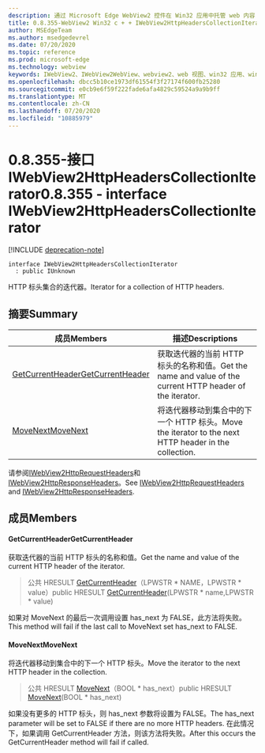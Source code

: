 ```yaml
---
description: 通过 Microsoft Edge WebView2 控件在 Win32 应用中托管 web 内容
title: 0.8.355-WebView2 Win32 c + + IWebView2HttpHeadersCollectionIterator
author: MSEdgeTeam
ms.author: msedgedevrel
ms.date: 07/20/2020
ms.topic: reference
ms.prod: microsoft-edge
ms.technology: webview
keywords: IWebView2、IWebView2WebView、webview2、web 视图、win32 应用、win32、edge
ms.openlocfilehash: dbcc5b10ce1973df61554f3f27174f600fb25280
ms.sourcegitcommit: e0cb9e6f59f222fade6afa4829c59524a9a9b9ff
ms.translationtype: MT
ms.contentlocale: zh-CN
ms.lasthandoff: 07/20/2020
ms.locfileid: "10885979"
---
```

# <span data-ttu-id="1ca44-104">0.8.355-接口 IWebView2HttpHeadersCollectionIterator</span><span class="sxs-lookup"><span data-stu-id="1ca44-104">0.8.355 - interface IWebView2HttpHeadersCollectionIterator</span></span> 

[!INCLUDE [deprecation-note](../../includes/deprecation-note.md)]

```
interface IWebView2HttpHeadersCollectionIterator
  : public IUnknown
```

<span data-ttu-id="1ca44-105">HTTP 标头集合的迭代器。</span><span class="sxs-lookup"><span data-stu-id="1ca44-105">Iterator for a collection of HTTP headers.</span></span>

## <span data-ttu-id="1ca44-106">摘要</span><span class="sxs-lookup"><span data-stu-id="1ca44-106">Summary</span></span>

 <span data-ttu-id="1ca44-107">成员</span><span class="sxs-lookup"><span data-stu-id="1ca44-107">Members</span></span>                        | <span data-ttu-id="1ca44-108">描述</span><span class="sxs-lookup"><span data-stu-id="1ca44-108">Descriptions</span></span>
--------------------------------|---------------------------------------------
[<span data-ttu-id="1ca44-109">GetCurrentHeader</span><span class="sxs-lookup"><span data-stu-id="1ca44-109">GetCurrentHeader</span></span>](#getcurrentheader) | <span data-ttu-id="1ca44-110">获取迭代器的当前 HTTP 标头的名称和值。</span><span class="sxs-lookup"><span data-stu-id="1ca44-110">Get the name and value of the current HTTP header of the iterator.</span></span>
[<span data-ttu-id="1ca44-111">MoveNext</span><span class="sxs-lookup"><span data-stu-id="1ca44-111">MoveNext</span></span>](#movenext) | <span data-ttu-id="1ca44-112">将迭代器移动到集合中的下一个 HTTP 标头。</span><span class="sxs-lookup"><span data-stu-id="1ca44-112">Move the iterator to the next HTTP header in the collection.</span></span>

<span data-ttu-id="1ca44-113">请参阅[IWebView2HttpRequestHeaders](IWebView2HttpRequestHeaders.md)和[IWebView2HttpResponseHeaders](IWebView2HttpResponseHeaders.md)。</span><span class="sxs-lookup"><span data-stu-id="1ca44-113">See [IWebView2HttpRequestHeaders](IWebView2HttpRequestHeaders.md) and [IWebView2HttpResponseHeaders](IWebView2HttpResponseHeaders.md).</span></span>

## <span data-ttu-id="1ca44-114">成员</span><span class="sxs-lookup"><span data-stu-id="1ca44-114">Members</span></span>

#### <span data-ttu-id="1ca44-115">GetCurrentHeader</span><span class="sxs-lookup"><span data-stu-id="1ca44-115">GetCurrentHeader</span></span> 

<span data-ttu-id="1ca44-116">获取迭代器的当前 HTTP 标头的名称和值。</span><span class="sxs-lookup"><span data-stu-id="1ca44-116">Get the name and value of the current HTTP header of the iterator.</span></span>

> <span data-ttu-id="1ca44-117">公共 HRESULT [GetCurrentHeader](#getcurrentheader)（LPWSTR \* NAME，LPWSTR \* value）</span><span class="sxs-lookup"><span data-stu-id="1ca44-117">public HRESULT [GetCurrentHeader](#getcurrentheader)(LPWSTR \* name,LPWSTR \* value)</span></span>

<span data-ttu-id="1ca44-118">如果对 MoveNext 的最后一次调用设置 has_next 为 FALSE，此方法将失败。</span><span class="sxs-lookup"><span data-stu-id="1ca44-118">This method will fail if the last call to MoveNext set has_next to FALSE.</span></span>

#### <span data-ttu-id="1ca44-119">MoveNext</span><span class="sxs-lookup"><span data-stu-id="1ca44-119">MoveNext</span></span> 

<span data-ttu-id="1ca44-120">将迭代器移动到集合中的下一个 HTTP 标头。</span><span class="sxs-lookup"><span data-stu-id="1ca44-120">Move the iterator to the next HTTP header in the collection.</span></span>

> <span data-ttu-id="1ca44-121">公共 HRESULT [MoveNext](#movenext)（BOOL \* has_next）</span><span class="sxs-lookup"><span data-stu-id="1ca44-121">public HRESULT [MoveNext](#movenext)(BOOL \* has_next)</span></span>

<span data-ttu-id="1ca44-122">如果没有更多的 HTTP 标头，则 has_next 参数将设置为 FALSE。</span><span class="sxs-lookup"><span data-stu-id="1ca44-122">The has_next parameter will be set to FALSE if there are no more HTTP headers.</span></span> <span data-ttu-id="1ca44-123">在此情况下，如果调用 GetCurrentHeader 方法，则该方法将失败。</span><span class="sxs-lookup"><span data-stu-id="1ca44-123">After this occurs the GetCurrentHeader method will fail if called.</span></span>

